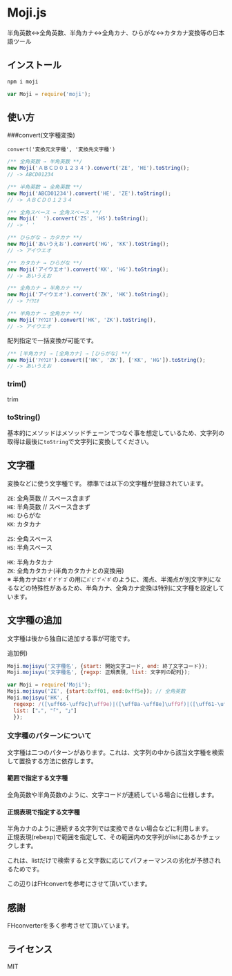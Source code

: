 Moji.js
=======

半角英数↔全角英数、半角カナ↔全角カナ、ひらがな↔カタカナ変換等の日本語ツール

インストール
------------

```javascript
npm i moji
```

```javascript
var Moji = require('moji');
```

使い方
------

###convert(文字種変換)

`convert('変換元文字種', '変換先文字種')`

```javascript
/** 全角英数 → 半角英数 **/
new Moji('ＡＢＣＤ０１２３４').convert('ZE', 'HE').toString();
// -> ABCD01234

/** 半角英数 → 全角英数 **/
new Moji('ABCD01234').convert('HE', 'ZE').toString();
// -> ＡＢＣＤ０１２３４

/** 全角スペース → 全角スペース **/
new Moji('　').convert('ZS', 'HS').toString();
// -> ' '

/** ひらがな → カタカナ **/
new Moji('あいうえお').convert('HG', 'KK').toString();
// -> アイウエオ

/** カタカナ → ひらがな **/
new Moji('アイウエオ').convert('KK', 'HG').toString();
// -> あいうえお

/** 全角カナ → 半角カナ **/
new Moji('アイウエオ').convert('ZK', 'HK').toString();
// -> ｱｲｳｴｵ

/** 半角カナ → 全角カナ **/
new Moji('ｱｲｳｴｵ').convert('HK', 'ZK').toString(),
// -> アイウエオ
```

配列指定で一括変換が可能です。

```javascript
/** [半角カナ] → [全角カナ] → [ひらがな] **/
new Moji('ｱｲｳｴｵ').convert(['HK', 'ZK'], ['KK', 'HG']).toString();
// -> あいうえお
```

### trim()

trim

### toString()

基本的にメソッドはメソッドチェーンでつなぐ事を想定しているため、文字列の取得は最後に`toString`で文字列に変換してください。

文字種
------

変換などに使う文字種です。 標準では以下の文字種が登録されています。

`ZE`: 全角英数 // スペース含まず  
`HE`: 半角英数 // スペース含まず  
`HG`: ひらがな  
`KK`: カタカナ

`ZS`: 全角スペース  
`HS`: 半角スペース

`HK`: 半角カタカナ  
`ZK`: 全角カタカナ(半角カタカナとの変換用)  
※ 半角カナは`ｶﾞｷﾞｸﾞｹﾞｺﾞ`の用に`ﾊﾟﾋﾟﾌﾟﾍﾟﾎﾟ`のように、濁点、半濁点が別文字列になるなどの特殊性があるため、半角カナ、全角カナ変換は特別に文字種を設定しています。

文字種の追加
------------

文字種は後から独自に追加する事が可能です。

追加例)

```javascript
Moji.mojisyu('文字種名', {start: 開始文字コード, end: 終了文字コード});
Moji.mojisyu('文字種名', {regxp: 正規表現, list: 文字列の配列});
```

```javascript
var Moji = require('Moji');
Moji.mojisyu('ZE', {start:0xff01, end:0xff5e}); // 全角英数
Moji.mojisyu('HK', {
  regexp: /([\uff66-\uff9c]\uff9e)|([\uff8a-\uff8e]\uff9f)|([\uff61-\uff9f])/g,
  list: ["｡", "｢", "｣"]
  });
```

### 文字種のパターンについて

文字種は二つのパターンがあります。これは、文字列の中から該当文字種を検索して置換する方法に依存します。

#### 範囲で指定する文字種

全角英数や半角英数のように、文字コードが連続している場合に仕様します。

#### 正規表現で指定する文字種

半角カナのように連続する文字列では変換できない場合などに利用します。  
正規表現(rebexp)で範囲を指定して、その範囲内の文字列がlistにあるかチェックします。

これは、listだけで検索すると文字数に応じてパフォーマンスの劣化が予想されるためです。

この辺りはFHconvertを参考にさせて頂いています。

感謝
----

FHconverterを多く参考させて頂いています。

ライセンス
----------

MIT
